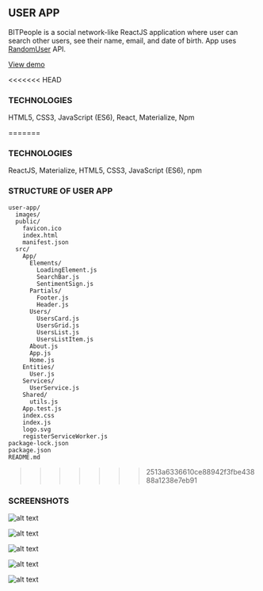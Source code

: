 ## **USER APP**

BITPeople is a social network-like ReactJS application where user can search other users, see their name, email, and date of birth. App uses [RandomUser](https://randomapi.com) API.

[View demo](https://mariaradovanovic.github.io/user-app)

<<<<<<< HEAD
### **TECHNOLOGIES**

HTML5, CSS3, JavaScript (ES6), React, Materialize, Npm


=======

### **TECHNOLOGIES**

ReactJS, Materialize, HTML5, CSS3, JavaScript (ES6), npm



### **STRUCTURE OF USER APP**

```
user-app/
  images/
  public/
    favicon.ico
    index.html
    manifest.json
  src/
    App/
      Elements/
        LoadingElement.js
        SearchBar.js
        SentimentSign.js
      Partials/
        Footer.js
        Header.js
      Users/
        UsersCard.js
        UsersGrid.js
        UsersList.js
        UsersListItem.js
      About.js
      App.js
      Home.js
    Entities/
      User.js
    Services/
      UserService.js
    Shared/
      utils.js
    App.test.js
    index.css
    index.js
    logo.svg
    registerServiceWorker.js
package-lock.json
package.json
README.md

```
>>>>>>> 2513a6336610ce88942f3fbe43888a1238e7eb91

### **SCREENSHOTS**




![alt text](https://raw.githubusercontent.com/mariaradovanovic/user-app/master/images/home_page.png)



![alt text](https://raw.githubusercontent.com/mariaradovanovic/user-app/master/images/searching_user.png)



![alt text](https://raw.githubusercontent.com/mariaradovanovic/user-app/master/images/user_do_not_exist.png)



![alt text](https://raw.githubusercontent.com/mariaradovanovic/user-app/master/images/user_cards.png)



![alt text](https://raw.githubusercontent.com/mariaradovanovic/user-app/master/images/about.png)
